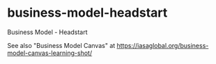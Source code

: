 # business-model-headstart
Business Model - Headstart

See also "Business Model Canvas" at https://iasaglobal.org/business-model-canvas-learning-shot/
